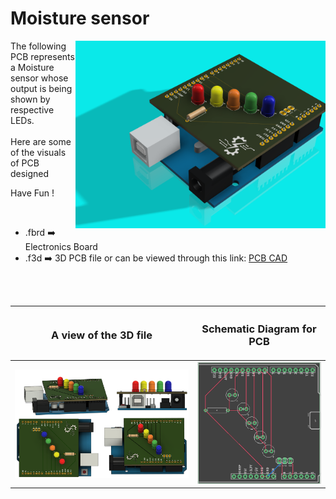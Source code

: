 <h1>Moisture sensor</h1>

<div>
   <img width=400 align=right src="https://github.com/Electroversity/Electroverse/blob/main/PCB%20Designs/44-moisture%20sensor/soil%20moisture%201%20v2.png"/>
   <p>The following PCB represents a Moisture sensor whose output is being shown by respective LEDs.<br><br>Here are some of the visuals of PCB designed<br>
        
   Have Fun !
  </p>
<br>

   - .fbrd ➡️ Electronics Board
   - .f3d  ➡️ 3D PCB file or can be viewed through this link: <a href="https://a360.co/3NU2ZqC">PCB CAD</a>
   
<br> <br>  
<div align=center>
   
| <h3>A view of the 3D file</h2> | <h3>Schematic Diagram for PCB</h3> |      
| --- | --- |
| <img width=600 align=center src="https://github.com/Electroversity/Electroverse/blob/main/PCB%20Designs/44-moisture%20sensor/img1.png"/><br><img width=600 align=center src="https://github.com/Electroversity/Electroverse/blob/main/PCB%20Designs/44-moisture%20sensor/img2.png"/> |    <img width="350" src="https://github.com/Electroversity/Electroverse/blob/main/PCB%20Designs/44-moisture%20sensor/schematics.png"> | 
 
</div>

 



